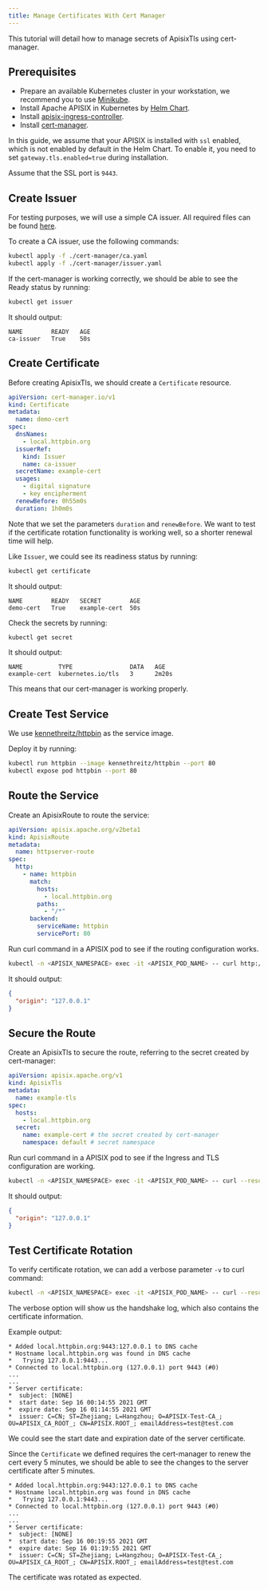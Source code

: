 ```yaml
---
title: Manage Certificates With Cert Manager
---
```


<!--
#
# Licensed to the Apache Software Foundation (ASF) under one or more
# contributor license agreements.  See the NOTICE file distributed with
# this work for additional information regarding copyright ownership.
# The ASF licenses this file to You under the Apache License, Version 2.0
# (the "License"); you may not use this file except in compliance with
# the License.  You may obtain a copy of the License at
#
#     http://www.apache.org/licenses/LICENSE-2.0
#
# Unless required by applicable law or agreed to in writing, software
# distributed under the License is distributed on an "AS IS" BASIS,
# WITHOUT WARRANTIES OR CONDITIONS OF ANY KIND, either express or implied.
# See the License for the specific language governing permissions and
# limitations under the License.
#
-->

This tutorial will detail how to manage secrets of ApisixTls using cert-manager.

## Prerequisites

* Prepare an available Kubernetes cluster in your workstation, we recommend you to use [Minikube](https://github.com/kubernetes/minikube).
* Install Apache APISIX in Kubernetes by [Helm Chart](https://github.com/apache/apisix-helm-chart).
* Install [apisix-ingress-controller](https://github.com/apache/apisix-ingress-controller/blob/master/install.md).
* Install [cert-manager](https://cert-manager.io/docs/installation/#default-static-install).

In this guide, we assume that your APISIX is installed with `ssl` enabled, which is not enabled by default in the Helm Chart. To enable it, you need to set `gateway.tls.enabled=true` during installation.

Assume that the SSL port is `9443`.

## Create Issuer

For testing purposes, we will use a simple CA issuer. All required files can be found [here](./cert-manager).

To create a CA issuer, use the following commands:

```bash
kubectl apply -f ./cert-manager/ca.yaml
kubectl apply -f ./cert-manager/issuer.yaml
```

If the cert-manager is working correctly, we should be able to see the Ready status by running:

```bash
kubectl get issuer
```

It should output:

```text
NAME        READY   AGE
ca-issuer   True    50s
```

## Create Certificate

Before creating ApisixTls, we should create a `Certificate` resource.

```yaml
apiVersion: cert-manager.io/v1
kind: Certificate
metadata:
  name: demo-cert
spec:
  dnsNames:
    - local.httpbin.org
  issuerRef:
    kind: Issuer
    name: ca-issuer
  secretName: example-cert
  usages:
    - digital signature
    - key encipherment
  renewBefore: 0h55m0s
  duration: 1h0m0s
```

Note that we set the parameters `duration` and `renewBefore`. We want to test if the certificate rotation functionality is working well, so a shorter renewal time will help.

Like `Issuer`, we could see its readiness status by running:

```bash
kubectl get certificate
```

It should output:

```text
NAME        READY   SECRET        AGE
demo-cert   True    example-cert  50s
```

Check the secrets by running:

```bash
kubectl get secret
```

It should output:

```text
NAME          TYPE                DATA   AGE
example-cert  kubernetes.io/tls   3      2m20s
```

This means that our cert-manager is working properly.

## Create Test Service

We use [kennethreitz/httpbin](https://hub.docker.com/r/kennethreitz/httpbin/) as the service image.

Deploy it by running:

```bash
kubectl run httpbin --image kennethreitz/httpbin --port 80
kubectl expose pod httpbin --port 80
```

## Route the Service

Create an ApisixRoute to route the service:

```yaml
apiVersion: apisix.apache.org/v2beta1
kind: ApisixRoute
metadata:
  name: httpserver-route
spec:
  http:
    - name: httpbin
      match:
        hosts:
          - local.httpbin.org
        paths:
          - "/*"
      backend:
        serviceName: httpbin
        servicePort: 80
```

Run curl command in a APISIX pod to see if the routing configuration works.

```bash
kubectl -n <APISIX_NAMESPACE> exec -it <APISIX_POD_NAME> -- curl http://127.0.0.1:9080/ip -H 'Host: local.httpbin.org'
```

It should output:

```json
{
  "origin": "127.0.0.1"
}
```

## Secure the Route

Create an ApisixTls to secure the route, referring to the secret created by cert-manager:

```yaml
apiVersion: apisix.apache.org/v1
kind: ApisixTls
metadata:
  name: example-tls
spec:
  hosts:
    - local.httpbin.org
  secret:
    name: example-cert # the secret created by cert-manager
    namespace: default # secret namespace
```

Run curl command in a APISIX pod to see if the Ingress and TLS configuration are working.

```bash
kubectl -n <APISIX_NAMESPACE> exec -it <APISIX_POD_NAME> -- curl --resolve 'local.httpbin.org:9443:127.0.0.1' "https://local.httpbin.org:9443/ip" -k
```

It should output:

```json
{
  "origin": "127.0.0.1"
}
```

## Test Certificate Rotation

To verify certificate rotation, we can add a verbose parameter `-v` to curl command:

```bash
kubectl -n <APISIX_NAMESPACE> exec -it <APISIX_POD_NAME> -- curl --resolve 'local.httpbin.org:9443:127.0.0.1' "https://local.httpbin.org:9443/ip" -k -v
```

The verbose option will show us the handshake log, which also contains the certificate information.

Example output:

```text
* Added local.httpbin.org:9443:127.0.0.1 to DNS cache
* Hostname local.httpbin.org was found in DNS cache
*   Trying 127.0.0.1:9443...
* Connected to local.httpbin.org (127.0.0.1) port 9443 (#0)
...
...
* Server certificate:
*  subject: [NONE]
*  start date: Sep 16 00:14:55 2021 GMT
*  expire date: Sep 16 01:14:55 2021 GMT
*  issuer: C=CN; ST=Zhejiang; L=Hangzhou; O=APISIX-Test-CA_; OU=APISIX_CA_ROOT_; CN=APISIX.ROOT_; emailAddress=test@test.com
```

We could see the start date and expiration date of the server certificate.

Since the `Certificate` we defined requires the cert-manager to renew the cert every 5 minutes, we should be able to see the changes to the server certificate after 5 minutes.

```text
* Added local.httpbin.org:9443:127.0.0.1 to DNS cache
* Hostname local.httpbin.org was found in DNS cache
*   Trying 127.0.0.1:9443...
* Connected to local.httpbin.org (127.0.0.1) port 9443 (#0)
...
...
* Server certificate:
*  subject: [NONE]
*  start date: Sep 16 00:19:55 2021 GMT
*  expire date: Sep 16 01:19:55 2021 GMT
*  issuer: C=CN; ST=Zhejiang; L=Hangzhou; O=APISIX-Test-CA_; OU=APISIX_CA_ROOT_; CN=APISIX.ROOT_; emailAddress=test@test.com
```

The certificate was rotated as expected.
